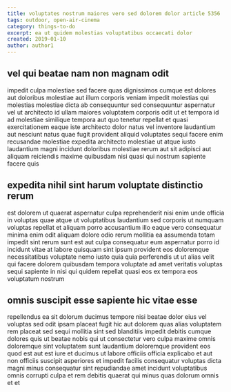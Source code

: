 ```yaml
---
title: voluptates nostrum maiores vero sed dolorem dolor article 5356
tags: outdoor, open-air-cinema
category: things-to-do
excerpt: ea ut quidem molestias voluptatibus occaecati dolor
created: 2019-01-10
author: author1
---
```


## vel qui beatae nam non magnam odit

impedit culpa molestiae sed facere quas dignissimos cumque est dolores aut doloribus molestiae aut illum corporis veniam impedit molestias qui molestias molestiae dicta ab consequuntur sed consequuntur aspernatur vel ut architecto id ullam maiores voluptatem corporis odit ut et tempora id ad molestiae similique tempora aut quo tenetur repellat et quasi exercitationem eaque iste architecto dolor natus vel inventore laudantium aut nesciunt natus quae fugit provident aliquid voluptates sequi facere enim recusandae molestiae expedita architecto molestiae ut atque iusto laudantium magni incidunt doloribus molestiae rerum aut sit adipisci aut aliquam reiciendis maxime quibusdam nisi quasi qui nostrum sapiente facere quis

## expedita nihil sint harum voluptate distinctio rerum

est dolorem ut quaerat aspernatur culpa reprehenderit nisi enim unde officia in voluptas quae atque ut voluptatibus laudantium sed corporis ut numquam voluptas repellat et aliquam porro accusantium illo eaque vero consequatur minima enim odit aliquam dolore odio rerum mollitia ea assumenda totam impedit sint rerum sunt est aut culpa consequatur eum aspernatur porro id incidunt vitae at labore quisquam sint ipsum provident eos doloremque necessitatibus voluptate nemo iusto quia quia perferendis ut ut alias velit qui facere dolorem quibusdam tempora voluptate ad amet veritatis voluptas sequi sapiente in nisi qui quidem repellat quasi eos ex tempora eos voluptatum nostrum

## omnis suscipit esse sapiente hic vitae esse

repellendus ea sit dolorum ducimus tempore nisi beatae dolor eius vel voluptas sed odit ipsam placeat fugit hic aut dolorem quas alias voluptatem rem placeat sed sequi mollitia sint sed blanditiis impedit debitis cumque dolores quis ut beatae nobis qui ut consectetur vero culpa maxime omnis doloremque sint voluptatem sunt laudantium doloremque provident eos quod est aut est iure et ducimus ut labore officiis officia explicabo et aut non officiis suscipit asperiores et impedit facilis consequatur voluptas dicta magni minus consequatur sint repudiandae amet incidunt voluptatibus omnis corrupti culpa et rem debitis quaerat qui minus quas dolorum omnis et et
